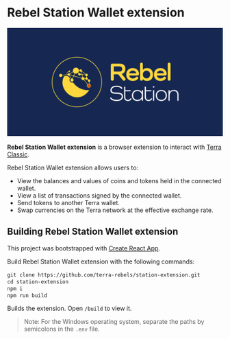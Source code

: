 # Rebel Station Wallet extension

![Banner](Banner.png)

**Rebel Station Wallet extension** is a browser extension to interact with [Terra Classic](https://github.com/terra-rebels/classic).

Rebel Station Wallet extension allows users to:

- View the balances and values of coins and tokens held in the connected wallet.
- View a list of transactions signed by the connected wallet.
- Send tokens to another Terra wallet.
- Swap currencies on the Terra network at the effective exchange rate.

## Building Rebel Station Wallet extension

This project was bootstrapped with [Create React App](https://create-react-app.dev/).

Build Rebel Station Wallet extension with the following commands:

```
git clone https://github.com/terra-rebels/station-extension.git
cd station-extension
npm i
npm run build
```

Builds the extension.
Open `/build` to view it.

> Note: For the Windows operating system, separate the paths by semicolons in the `.env` file.
